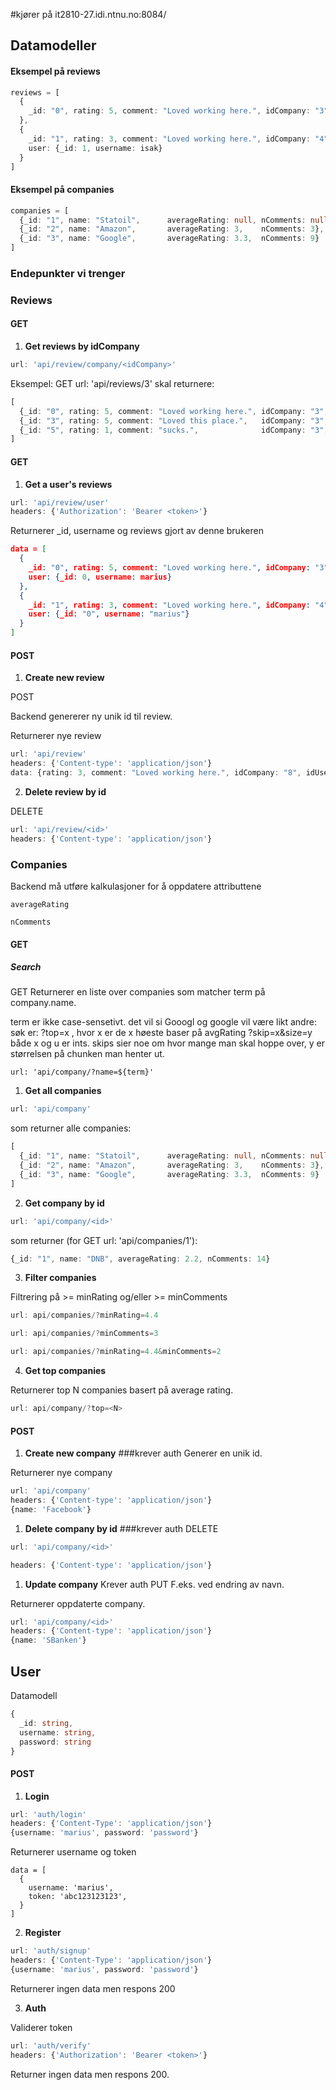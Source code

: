 #kjører på it2810-27.idi.ntnu.no:8084/

## Datamodeller

#### Eksempel på reviews

```typescript
reviews = [
  {
    _id: "0", rating: 5, comment: "Loved working here.", idCompany: "3", 		user: {_id: "0", username: "marius"}
  },	
  {
    _id: "1", rating: 3, comment: "Loved working here.", idCompany: "4", 
  	user: {_id: 1, username: isak}
  } 
]
```



#### Eksempel på companies

```typescript
companies = [
  {_id: "1", name: "Statoil",      averageRating: null, nComments: null},
  {_id: "2", name: "Amazon",       averageRating: 3,    nComments: 3},
  {_id: "3", name: "Google",       averageRating: 3.3,  nComments: 9}
]
```



### Endepunkter vi trenger

### Reviews

#### GET

1. **Get reviews by idCompany**

```typescript
url: 'api/review/company/<idCompany>'
```

Eksempel:
GET url: 'api/reviews/3' skal returnere:

```typescript
[
  {_id: "0", rating: 5, comment: "Loved working here.", idCompany: "3", idUser: "0", username: "marius"},
  {_id: "3", rating: 5, comment: "Loved this place.",   idCompany: "3", idUser: "0", username: "marius"},
  {_id: "5", rating: 1, comment: "sucks.",              idCompany: "3", idUser: "2", username: "jdawg"}
]
```

#### GET

1. **Get a user's reviews**

```typescript
url: 'api/review/user'
headers: {'Authorization': 'Bearer <token>'}
```

Returnerer _id, username og reviews gjort av denne brukeren

```json
data = [
  {
    _id: "0", rating: 5, comment: "Loved working here.", idCompany: "3", 		
    user: {_id: 0, username: marius}
  },	
  {
    _id: "1", rating: 3, comment: "Loved working here.", idCompany: "4", 
  	user: {_id: "0", username: "marius"}
  } 
]
```



#### POST

1. **Create new review**

POST

Backend genererer ny unik id til review.

Returnerer nye review

```typescript
url: 'api/review'
headers: {'Content-type': 'application/json'}
data: {rating: 3, comment: "Loved working here.", idCompany: "8", idUser: "0", username: "marius"}
```

2. **Delete review by id**

DELETE

```typescript
url: 'api/review/<id>'
headers: {'Content-type': 'application/json'}
```

### Companies

Backend må utføre kalkulasjoner for å oppdatere attributtene

```
averageRating
```

```
nComments
```



#### GET

#####  Search

GET
Returnerer en liste over companies som matcher term på company.name. 

term er ikke case-sensetivt. det vil si Gooogl og google vil være likt
andre:
søk er: ?top=x , hvor x er de x høeste baser på avgRating
?skip=x&size=y både x og u er ints. skips sier noe om hvor mange man skal hoppe over, y er størrelsen på chunken man henter ut.
```
url: 'api/company/?name=${term}'
```

1. **Get all companies**

```typescript
url: 'api/company'
```

som returner alle companies:

```typescript
[
  {_id: "1", name: "Statoil",      averageRating: null, nComments: null},
  {_id: "2", name: "Amazon",       averageRating: 3,    nComments: 3},
  {_id: "3", name: "Google",       averageRating: 3.3,  nComments: 9}
]
```

2. **Get company by id**

```typescript
url: 'api/company/<id>'
```

som returner (for GET url: 'api/companies/1'):

```typescript
{_id: "1", name: "DNB", averageRating: 2.2, nComments: 14}
```

3. **Filter companies**

Filtrering på >= minRating og/eller >= minComments 

```typescript
url: api/companies/?minRating=4.4
```

```typescript
url: api/companies/?minComments=3
```

```typescript
url: api/companies/?minRating=4.4&minComments=2
```

4. **Get top companies**

Returnerer top N companies basert på average rating. 

```typescript
url: api/company/?top=<N>
```



#### POST

1. **Create new company**
###krever auth
Generer en unik id.

Returnerer nye company

```typescript
url: 'api/company'
headers: {'Content-type': 'application/json'}
{name: 'Facebook'}
```



1. **Delete company by id**
###krever auth
DELETE

```typescript
url: 'api/company/<id>'
```

```typescript
headers: {'Content-type': 'application/json'}
```



1. **Update company**
  Krever auth
  PUT
  F.eks. ved endring av navn.

Returnerer oppdaterte company.

```typescript
url: 'api/company/<id>'
headers: {'Content-type': 'application/json'}
{name: 'SBanken'}
```





## User

Datamodell

```typescript
{
  _id: string,
  username: string,
  password: string
}
```

#### POST

1. **Login**

```typescript
url: 'auth/login'
headers: {'Content-Type': 'application/json'}
{username: 'marius', password: 'password'}
```

Returnerer username og token

```
data = [
  {
    username: 'marius',
    token: 'abc123123123',
  }
]
```

2. **Register**

```typescript
url: 'auth/signup'
headers: {'Content-Type': 'application/json'}
{username: 'marius', password: 'password'}
```

Returnerer ingen data men respons 200

3. **Auth**

Validerer token

```typescript
url: 'auth/verify'
headers: {'Authorization': 'Bearer <token>'}
```

Returner ingen data men respons 200.

